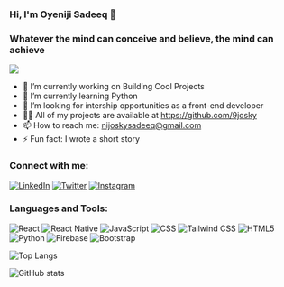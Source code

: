 ### Hi, I'm Oyeniji Sadeeq 👋
### Whatever the mind can conceive and believe, the mind can achieve
![](https://komarev.com/ghpvc/?username=9josky)
- 🔭 I’m currently working on Building Cool Projects
- 🌱 I’m currently learning Python
- 👯 I’m looking for intership opportunities as a front-end developer
- 👨‍💻 All of my projects are available at https://github.com/9josky
- 📫 How to reach me: nijoskysadeeq@gmail.com
- ⚡ Fun fact: I wrote a short story

### Connect with me:
   [![LinkedIn](https://img.shields.io/badge/-LinkedIn-blue?style=for-the-badge&logo=linkedin)](https://www.linkedin.com/in/oyeniji-sadeeq/) [![Twitter](https://img.shields.io/badge/-Twitter-blue?style=for-the-badge&logo=twitter)](https://twitter.com/9josky) [![Instagram](https://img.shields.io/badge/-Instagram-purple?style=for-the-badge&logo=instagram)](https://instagram.com/9josky)


### Languages and Tools:
![React](https://img.shields.io/badge/-React-blue?style=for-the-badge&logo=react) ![React Native](https://img.shields.io/badge/-React_Native-blue?style=for-the-badge&logo=react) ![JavaScript](https://img.shields.io/badge/-JavaScript-yellow?style=for-the-badge&logo=javascript) ![CSS](https://img.shields.io/badge/-CSS-blue?style=for-the-badge&logo=css3) ![Tailwind CSS](https://img.shields.io/badge/-Tailwind_CSS-blue?style=for-the-badge&logo=tailwind-css) ![HTML5](https://img.shields.io/badge/-HTML5-orange?style=for-the-badge&logo=html5) ![Python](https://img.shields.io/badge/-Python-green?style=for-the-badge&logo=python) ![Firebase](https://img.shields.io/badge/-Firebase-yellow?style=for-the-badge&logo=firebase) ![Bootstrap](https://img.shields.io/badge/-Bootstrap-purple?style=for-the-badge&logo=bootstrap)

![Top Langs](https://github-readme-stats.vercel.app/api/top-langs/?username=9josky&layout=compact)

![GitHub stats](https://github-readme-stats.vercel.app/api?username=9josky&show_icons=true)
